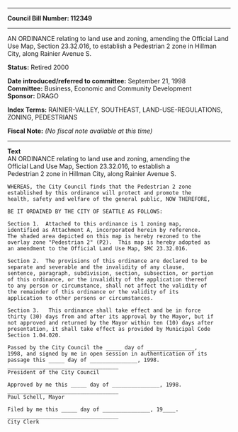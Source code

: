 * * * * *  
  
**Council Bill Number: [](#h0)[](#h2)112349**  
  
* * * * *  
  
AN ORDINANCE relating to land use and zoning, amending the Official Land Use Map, Section 23.32.016, to establish a Pedestrian 2 zone in Hillman City, along Rainier Avenue S.  
  
**Status:** Retired 2000   
  
**Date introduced/referred to committee:** September 21, 1998   
**Committee:** Business, Economic and Community Development   
**Sponsor:** DRAGO   
  
**Index Terms:** RAINIER-VALLEY, SOUTHEAST, LAND-USE-REGULATIONS, ZONING, PEDESTRIANS  
  
**Fiscal Note:** *(No fiscal note available at this time)*  
  
* * * * *  
  
**Text**  
    AN ORDINANCE relating to land use and zoning, amending the  
    Official Land Use Map, Section 23.32.016, to establish a  
    Pedestrian 2 zone in Hillman City, along Rainier Avenue S.  
  
    WHEREAS, the City Council finds that the Pedestrian 2 zone  
    established by this ordinance will protect and promote the  
    health, safety and welfare of the general public, NOW THEREFORE,  
  
    BE IT ORDAINED BY THE CITY OF SEATTLE AS FOLLOWS:  
  
    Section 1.  Attached to this ordinance is 1 zoning map,  
    identified as Attachment A, incorporated herein by reference.  
    The shaded area depicted on this map is hereby rezoned to the  
    overlay zone "Pedestrian 2" (P2).  This map is hereby adopted as  
    an amendment to the Official Land Use Map, SMC 23.32.016.  
  
    Section 2.  The provisions of this ordinance are declared to be  
    separate and severable and the invalidity of any clause,  
    sentence, paragraph, subdivision, section, subsection, or portion  
    of this ordinance, or the invalidity of the application thereof  
    to any person or circumstance, shall not affect the validity of  
    the remainder of this ordinance or the validity of its  
    application to other persons or circumstances.  
  
    Section 3.   This ordinance shall take effect and be in force  
    thirty (30) days from and after its approval by the Mayor, but if  
    not approved and returned by the Mayor within ten (10) days after  
    presentation, it shall take effect as provided by Municipal Code  
    Section 1.04.020.  
  
    Passed by the City Council the _____ day of _______________,  
    1998, and signed by me in open session in authentication of its  
    passage this _____ day of _______________, 1998.  
    ___________________________________  
    President of the City Council  
  
    Approved by me this _____ day of _______________, 1998.  
    ___________________________________  
    Paul Schell, Mayor  
  
    Filed by me this _____ day of _______________, 19____.  
    ___________________________________  
    City Clerk  
